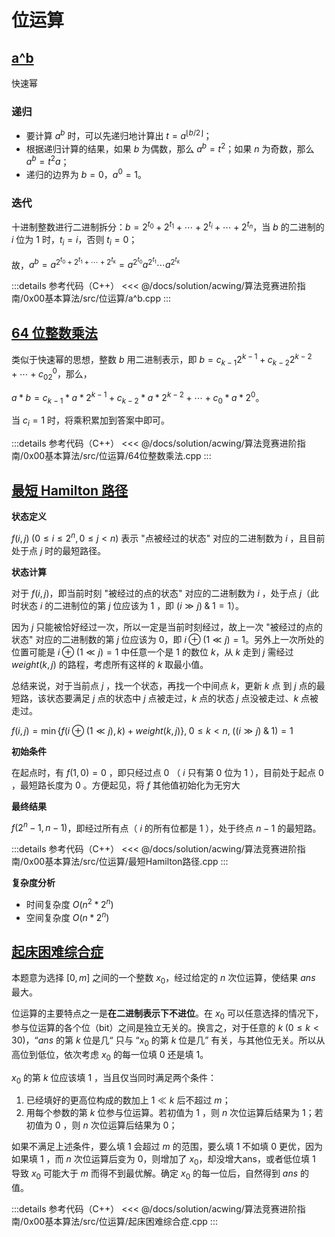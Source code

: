 # 位运算

## [a^b](https://www.acwing.com/problem/content/91/)

快速幂

### 递归

- 要计算 $a^b$ 时，可以先递归地计算出 $t = a^{\lfloor b/2 \rfloor}$；
- 根据递归计算的结果，如果 $b$ 为偶数，那么 $a^b = t^2$；如果 $n$ 为奇数，那么 $a^b = t^2a$；
- 递归的边界为 $b=0$，$a^0=1$。

### 迭代

十进制整数进行二进制拆分：$b=2^{t_0}+2^{t_1}+\cdots+2^{t_i}+\cdots+2^{t_n}$，当 $b$ 的二进制的 $i$ 位为 $1$ 时，$t_i = i$，否则 $t_i=0$；

故，$a^b=a^{2^{t_0}+2^{t_1}+\cdots+2^{t_k}}=a^{2^{t_0}}a^{2^{t_1}}\cdots a^{2^{t_k}}$

:::details 参考代码（C++）
<<< @/docs/solution/acwing/算法竞赛进阶指南/0x00基本算法/src/位运算/a^b.cpp
:::

## [64 位整数乘法](https://www.acwing.com/problem/content/92/)

类似于快速幂的思想，整数 $b$ 用二进制表示，即 $b=c_{k-1}2^{k-1}+c_{k-2}2^{k-2}+\cdots +c_02^0$，那么，

$a*b=c_{k-1}*a*2^{k-1}+c_{k-2}*a*2^{k-2}+\cdots +c_0*a*2^0$。

当 $c_i=1$ 时，将乘积累加到答案中即可。

:::details 参考代码（C++）
<<< @/docs/solution/acwing/算法竞赛进阶指南/0x00基本算法/src/位运算/64位整数乘法.cpp
:::

## [最短 Hamilton 路径](https://www.acwing.com/problem/content/93/)

**状态定义**

$f(i,j)\;(0≤i≤2^n,0≤j<n)$ 表示 "点被经过的状态" 对应的二进制数为 $i$ ，且目前处于点 $j$ 时的最短路径。

**状态计算**

对于 $f(i,j)$，即当前时刻 "被经过的点的状态" 对应的二进制数为 $i$ ，处于点 $j$（此时状态 $i$ 的二进制位的第 $j$ 位应该为 $1$ ，即 $(i\gg j)\;\&\;1 = 1$）。

因为 $j$ 只能被恰好经过一次，所以一定是当前时刻经过，故上一次 "被经过的点的状态" 对应的二进制数的第 $j$ 位应该为 $0$，即 $i\oplus(1\ll j)=1$。另外上一次所处的位置可能是 $i\oplus(1\ll j)=1$ 中任意一个是 $1$ 的数位 $k$，从 $k$ 走到 $j$ 需经过 $weight(k,j)$ 的路程，考虑所有这样的 $k$ 取最小值。 

总结来说，对于当前点 $j$ ，找一个状态，再找一个中间点 $k$，更新 $k$ 点 到 $j$ 点的最短路，该状态要满足 $j$ 点的状态中 $j$ 点被走过，$k$ 点的状态 $j$ 点没被走过、$k$ 点被走过。

$f(i,j)=\min\{f(i\oplus(1 \ll j),k)+weight(k,j)\},\; 0≤k<n,\;((i \gg j) \;\&\; 1) = 1$

**初始条件**

在起点时，有 $f(1,0)=0$ ，即只经过点 $0$ （ $i$ 只有第 $0$ 位为 $1$ ），目前处于起点 $0$ ，最短路长度为 $0$ 。方便起见，将 $f$ 其他值初始化为无穷大

**最终结果**

$f(2^n-1,n-1)$，即经过所有点（ $i$ 的所有位都是 $1$ ），处于终点 $n-1$ 的最短路。

:::details 参考代码（C++）
<<< @/docs/solution/acwing/算法竞赛进阶指南/0x00基本算法/src/位运算/最短Hamilton路径.cpp
:::

**复杂度分析**

- 时间复杂度 $O(n^2*2^n)$
- 空间复杂度 $O(n*2^n)$

## [起床困难综合症](https://www.acwing.com/problem/content/1000/)

​本题意为选择 $[0,m]$ 之间的一个整数 $x_0$，经过给定的 $n$ 次位运算，使结果 $ans$ 最大。

位运算的主要特点之一是**在二进制表示下不进位**。在 $x_0$ 可以任意选择的情况下，参与位运算的各个位（bit）之间是独立无关的。换言之，对于任意的 $k\;(0≤k<30)$，“$ans$ 的第 $k$ 位是几“ 只与 “$x_0$ 的第 $k$ 位是几” 有关，与其他位无关。所以从高位到低位，依次考虑 $x_0$ 的每一位填 $0$ 还是填 $1$。

$x_0$ 的第 $k$ 位应该填 $1$ ，当且仅当同时满足两个条件：

1. 已经填好的更高位构成的数加上 $1\ll k$ 后不超过 $m$；
2. 用每个参数的第 $k$ 位参与位运算。若初值为 $1$ ，则 $n$ 次位运算后结果为 $1$；若初值为 $0$ ，则 $n$ 次位运算后结果为 $0$；

如果不满足上述条件，要么填 $1$ 会超过 $m$ 的范围，要么填 $1$ 不如填 $0$ 更优，因为如果填 $1$ ，而 $n$ 次位运算后变为 $0$，则增加了 $x_0$，却没增大ans，或者低位填 $1$ 导致 $x_0$ 可能大于 $m$ 而得不到最优解。确定 $x_0$ 的每一位后，自然得到 $ans$ 的值。

:::details 参考代码（C++）
<<< @/docs/solution/acwing/算法竞赛进阶指南/0x00基本算法/src/位运算/起床困难综合症.cpp
:::